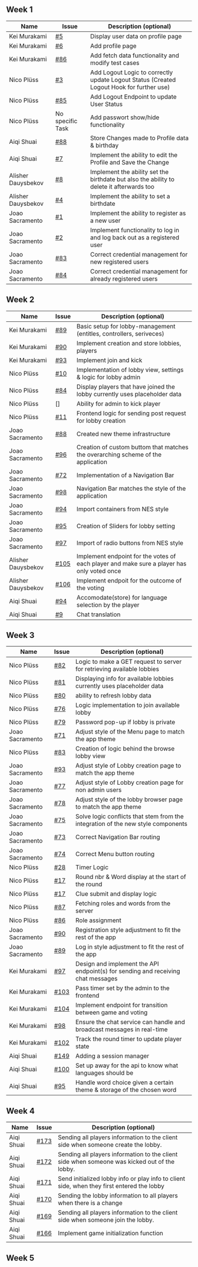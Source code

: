 ## Week 1

| Name         | Issue                                                         | Description (optional)                             |
| ------------ | ------------------------------------------------------------- | -------------------------------------------------- |
| Kei Murakami | [#5](https://github.com/sopra-fs24-group-6/Client/issues/5)   | Display user data on profile page                  |
| Kei Murakami | [#6](https://github.com/sopra-fs24-group-6/Client/issues/6)   | Add profile page                                   |
| Kei Murakami | [#86](https://github.com/sopra-fs24-group-6/Server/issues/86) | Add fetch data functionality and modify test cases |
| Nico Plüss | [#3](https://github.com/sopra-fs24-group-6/Client/issues/3) | Add Logout Logic to correctly update Logout Status (Created Logout Hook for further use) |
| Nico Plüss | [#85](https://github.com/sopra-fs24-group-6/Server/issues/85) | Add Logout Endpoint to update User Status |
| Nico Plüss | No specific Task | Add passwort show/hide functionality |
| Aiqi Shuai | [#88](https://github.com/sopra-fs24-group-6/Server/issues/88) | Store Changes made to Profile data & birthday                 |
| Aiqi Shuai | [#7](https://github.com/sopra-fs24-group-6/Client/issues/7)   | Implement the ability to edit the Profile and Save the Change |
| Alisher Dauysbekov | [#8](https://github.com/sopra-fs24-group-6/Client/issues/8) | Implement the ability set the birthdate but also the ability to delete it afterwards too                 |
| Alisher Dauysbekov | [#4](https://github.com/sopra-fs24-group-6/Client/issues/4) | Implement the ability to set a birthdate |
| Joao Sacramento| [#1](https://github.com/sopra-fs24-group-6/Client/issues/1)|Implement the ability to register as a new user |
| Joao Sacramento| [#2](https://github.com/sopra-fs24-group-6/Client/issues/2) | Implement functionality to log in and log back out as a registered user |
| Joao Sacramento| [#83](https://github.com/sopra-fs24-group-6/Server/issues/83)| Correct credential management for new registered users |
| Joao Sacramento| [#84](https://github.com/sopra-fs24-group-6/Server/issues/84) |  Correct credential management for already registered users|


## Week 2

| Name         | Issue                                                         | Description (optional)                                              |
|--------------|---------------------------------------------------------------|---------------------------------------------------------------------|
| Kei Murakami | [#89](https://github.com/sopra-fs24-group-6/Server/issues/89) | Basic setup for lobby-management (entitles, controllers, seriveces) |
| Kei Murakami | [#90](https://github.com/sopra-fs24-group-6/Server/issues/90) | Implement creation and store lobbies, players                       |
| Kei Murakami | [#93](https://github.com/sopra-fs24-group-6/Server/issues/93) | Implement join and kick                                             |
| Nico Plüss| [#10](https://github.com/sopra-fs24-group-6/Client/issues/10) |  Implementation of lobby view, settings & logic for lobby admin|
| Nico Plüss| [#84](https://github.com/sopra-fs24-group-6/Client/issues/84) |  Display players that have joined the lobby currently uses placeholder data |
| Nico Plüss| []  |  Ability for admin to kick player|
| Nico Plüss| [#11](https://github.com/sopra-fs24-group-6/Client/issues/11) |  Frontend logic for sending post request for lobby creation|
| Joao Sacramento| [#88](https://github.com/sopra-fs24-group-6/Client/issues/88) | Created new theme infrastructure |
| Joao Sacramento| [#96](https://github.com/sopra-fs24-group-6/Client/issues/96) | Creation of custom buttom that matches the overarching scheme of the application|
| Joao Sacramento| [#72](https://github.com/sopra-fs24-group-6/Client/issues/72) | Implementation of a Navigation Bar |
| Joao Sacramento| [#98](https://github.com/sopra-fs24-group-6/Client/issues/98) | Navigation Bar matches the style of the application|
| Joao Sacramento| [#94](https://github.com/sopra-fs24-group-6/Client/issues/94) | Import containers from NES style |
| Joao Sacramento| [#95](https://github.com/sopra-fs24-group-6/Client/issues/95) | Creation of Sliders for lobby setting |
| Joao Sacramento| [#97](https://github.com/sopra-fs24-group-6/Client/issues/97) | Import of radio buttons from NES style |
| Alisher Dauysbekov | [#105](https://github.com/sopra-fs24-group-6/Server/issues/105) | Implement endpoint for the votes of each player and make sure a player has only voted once   |
| Alisher Dauysbekov | [#106](https://github.com/sopra-fs24-group-6/Server/issues/106) | Implement endpoit for the outcome of the voting |
| Aiqi Shuai | [#94](https://github.com/sopra-fs24-group-6/Server/issues/94) | Accomodate(store) for language selection by the player |
| Aiqi Shuai | [#9](https://github.com/sopra-fs24-group-6/Server/issues/9) | Chat translation |


## Week 3

| Name            | Issue                                                            | Description (optional) |
|-----------------|------------------------------------------------------------------| ---------------------- |
| Nico Plüss      | [#82](https://github.com/sopra-fs24-group-6/Client/issues/82)   | Logic to make a GET request to server for retrieving available lobbies |
| Nico Plüss      | [#81](https://github.com/sopra-fs24-group-6/Client/issues/81)   | Displaying info for available lobbies currently uses placeholder data|
| Nico Plüss      | [#80](https://github.com/sopra-fs24-group-6/Client/issues/80)   | ability to refresh lobby data |
| Nico Plüss      | [#76](https://github.com/sopra-fs24-group-6/Client/issues/76)   | Logic implementation to join available lobby |
| Nico Plüss      | [#79](https://github.com/sopra-fs24-group-6/Client/issues/79)   | Password pop-up if lobby is private |
| Joao Sacramento | [#71](https://github.com/sopra-fs24-group-6/Client/issues/71)   | Adjust style of the Menu page to match the app theme|
| Nico Plüss      | [#83](https://github.com/sopra-fs24-group-6/Client/issues/83)   | Creation of logic behind the browse lobby view|
| Joao Sacramento | [#93](https://github.com/sopra-fs24-group-6/Client/issues/93)   | Adjust style of Lobby creation page to match the app theme |
| Joao Sacramento | [#77](https://github.com/sopra-fs24-group-6/Client/issues/77)   | Adjust style of Lobby creation page for non admin users |
| Joao Sacramento | [#78](https://github.com/sopra-fs24-group-6/Client/issues/78)   | Adjust style of the lobby browser page to match the app theme |
| Joao Sacramento | [#75](https://github.com/sopra-fs24-group-6/Client/issues/75)   | Solve logic conflicts that stem from the integration of the new style components |
| Joao Sacramento | [#73](https://github.com/sopra-fs24-group-6/Client/issues/73)   | Correct Navigation Bar routing |
| Joao Sacramento | [#74](https://github.com/sopra-fs24-group-6/Client/issues/74)   | Correct Menu button routing |
| Nico Plüss      | [#28](https://github.com/sopra-fs24-group-6/Client/issues/28)   | Timer Logic |
| Nico Plüss      | [#17](https://github.com/sopra-fs24-group-6/Client/issues/17)   | Round nbr & Word display at the start of the round |
| Nico Plüss      | [#17](https://github.com/sopra-fs24-group-6/Client/issues/17)   | Clue submit and display logic |
| Nico Plüss      | [#87](https://github.com/sopra-fs24-group-6/Client/issues/87)   | Fetching roles and words from the server |
| Nico Plüss      | [#86](https://github.com/sopra-fs24-group-6/Client/issues/86)   | Role assignment |
| Joao Sacramento | [#90](https://github.com/sopra-fs24-group-6/Client/issues/90)   | Registration style adjustment to fit the rest of the app |
| Joao Sacramento | [#89](https://github.com/sopra-fs24-group-6/Client/issues/89)   | Log in style adjustment to fit the rest of the app |
| Kei Murakami    | [#97](https://github.com/sopra-fs24-group-6/Server/issues/97)   | Design and implement the API endpoint(s) for sending and receiving chat messages                                                   |
| Kei Murakami    | [#103](https://github.com/sopra-fs24-group-6/Server/issues/103) | Pass timer set by the admin to the frontend                                                                                                                                   |
| Kei Murakami    | [#104](https://github.com/sopra-fs24-group-6/Server/issues/104) | Implement endpoint for transition between game and voting                                                                                                                                   |
| Kei Murakami    | [#98](https://github.com/sopra-fs24-group-6/Server/issues/98)   | Ensure the chat service can handle and broadcast messages in real-time                                                                                                                                   |
| Kei Murakami    | [#102](https://github.com/sopra-fs24-group-6/Server/issues/102) | Track the round timer to update player state                                                                                                                                   |
| Aiqi Shuai | [#149](https://github.com/sopra-fs24-group-6/Server/issues/149) | Adding a session manager |
| Aiqi Shuai | [#100](https://github.com/sopra-fs24-group-6/Server/issues/100) | Set up away for the api to know what languages should be |
| Aiqi Shuai | [#95](https://github.com/sopra-fs24-group-6/Server/issues/95) | Handle word choice given a certain theme & storage of the chosen word |



## Week 4

| Name       | Issue                                                        | Description (optional)                                       |
| ---------- | ------------------------------------------------------------ | ------------------------------------------------------------ |
| Aiqi Shuai | [#173](https://github.com/sopra-fs24-group-6/Server/issues/173) | Sending all players information to the client side when someone create the lobby. |
| Aiqi Shuai | [#172](https://github.com/sopra-fs24-group-6/Server/issues/172) | Sending all players information to the client side when someone was kicked out of the lobby. |
| Aiqi Shuai | [#171](https://github.com/sopra-fs24-group-6/Server/issues/171) | Send initialized lobby info or play info to client side, when they first entered the lobby |
| Aiqi Shuai | [#170](https://github.com/sopra-fs24-group-6/Server/issues/170) | Sending the lobby information to all players when there is a change |
| Aiqi Shuai | [#169](https://github.com/sopra-fs24-group-6/Server/issues/169) | Sending all players information to the client side when someone join the lobby. |
| Aiqi Shuai | [#166](https://github.com/sopra-fs24-group-6/Server/issues/166) | Implement game initialization function                       |


## Week 5
